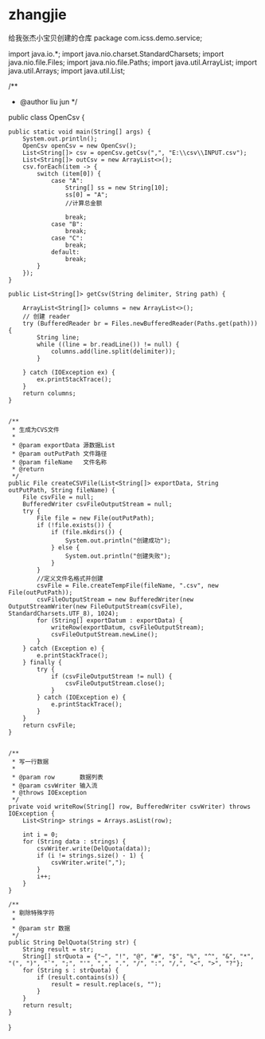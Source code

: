 # zhangjie
给我张杰小宝贝创建的仓库
package com.icss.demo.service;

import java.io.*;
import java.nio.charset.StandardCharsets;
import java.nio.file.Files;
import java.nio.file.Paths;
import java.util.ArrayList;
import java.util.Arrays;
import java.util.List;

/**
 * @author liu jun
 */

public class OpenCsv {

    public static void main(String[] args) {
        System.out.println();
        OpenCsv openCsv = new OpenCsv();
        List<String[]> csv = openCsv.getCsv(",", "E:\\csv\\INPUT.csv");
        List<String[]> outCsv = new ArrayList<>();
        csv.forEach(item -> {
            switch (item[0]) {
                case "A":
                    String[] ss = new String[10];
                    ss[0] = "A";
                    //计算总金额

                    break;
                case "B":
                    break;
                case "C":
                    break;
                default:
                    break;
            }
        });
    }

    public List<String[]> getCsv(String delimiter, String path) {

        ArrayList<String[]> columns = new ArrayList<>();
        // 创建 reader
        try (BufferedReader br = Files.newBufferedReader(Paths.get(path))) {
            String line;
            while ((line = br.readLine()) != null) {
                columns.add(line.split(delimiter));
            }

        } catch (IOException ex) {
            ex.printStackTrace();
        }
        return columns;
    }


    /**
     * 生成为CVS文件
     *
     * @param exportData 源数据List
     * @param outPutPath 文件路径
     * @param fileName   文件名称
     * @return
     */
    public File createCSVFile(List<String[]> exportData, String outPutPath, String fileName) {
        File csvFile = null;
        BufferedWriter csvFileOutputStream = null;
        try {
            File file = new File(outPutPath);
            if (!file.exists()) {
                if (file.mkdirs()) {
                    System.out.println("创建成功");
                } else {
                    System.out.println("创建失败");
                }
            }
            //定义文件名格式并创建
            csvFile = File.createTempFile(fileName, ".csv", new File(outPutPath));
            csvFileOutputStream = new BufferedWriter(new OutputStreamWriter(new FileOutputStream(csvFile), StandardCharsets.UTF_8), 1024);
            for (String[] exportDatum : exportData) {
                writeRow(exportDatum, csvFileOutputStream);
                csvFileOutputStream.newLine();
            }
        } catch (Exception e) {
            e.printStackTrace();
        } finally {
            try {
                if (csvFileOutputStream != null) {
                    csvFileOutputStream.close();
                }
            } catch (IOException e) {
                e.printStackTrace();
            }
        }
        return csvFile;
    }


    /**
     * 写一行数据
     *
     * @param row       数据列表
     * @param csvWriter 输入流
     * @throws IOException
     */
    private void writeRow(String[] row, BufferedWriter csvWriter) throws IOException {
        List<String> strings = Arrays.asList(row);

        int i = 0;
        for (String data : strings) {
            csvWriter.write(DelQuota(data));
            if (i != strings.size() - 1) {
                csvWriter.write(",");
            }
            i++;
        }
    }

    /**
     * 剔除特殊字符
     *
     * @param str 数据
     */
    public String DelQuota(String str) {
        String result = str;
        String[] strQuota = {"~", "!", "@", "#", "$", "%", "^", "&", "*", "(", ")", "`", ";", "'", ",", ".", "/", ":", "/,", "<", ">", "?"};
        for (String s : strQuota) {
            if (result.contains(s)) {
                result = result.replace(s, "");
            }
        }
        return result;
    }


}
